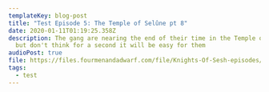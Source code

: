 ```yaml
---
templateKey: blog-post
title: "Test Episode 5: The Temple of Selûne pt 8"
date: 2020-01-11T01:19:25.358Z
description: The gang are nearing the end of their time in the Temple of Selûne,
  but don't think for a second it will be easy for them
audioPost: true
file: https://files.fourmenandadwarf.com/file/Knights-Of-Sesh-episodes/Test_Season/D%26D-20200106.mp3
tags:
  - test
---
```

